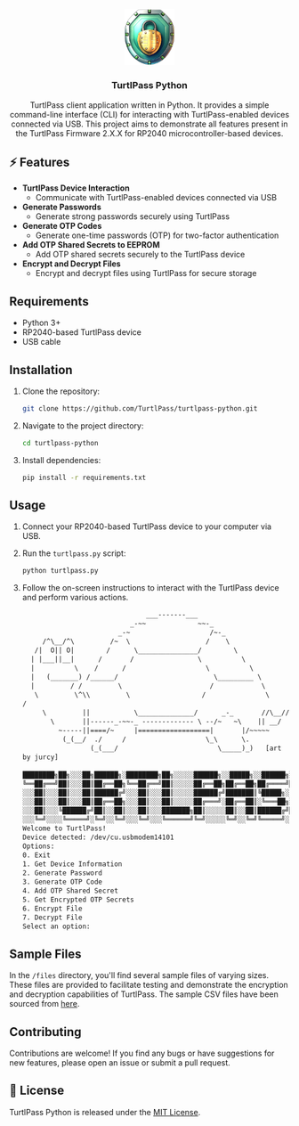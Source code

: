 <p align="center">
<img src="https://raw.githubusercontent.com/TurtlPass/turtlpass-firmware-arduino/main/assets/icon.png" alt="logo" width=90>
<h3 align="center">TurtlPass Python</h3>
<p align="center">
TurtlPass client application written in Python. It provides a simple command-line interface (CLI) for interacting with TurtlPass-enabled devices connected via USB. This project aims to demonstrate all features present in the TurtlPass Firmware 2.X.X for RP2040 microcontroller-based devices.</p>


## ⚡ Features

* **TurtlPass Device Interaction**
	* Communicate with TurtlPass-enabled devices connected via USB
* **Generate Passwords**
	* Generate strong passwords securely using TurtlPass
* **Generate OTP Codes**
	* Generate one-time passwords (OTP) for two-factor authentication
* **Add OTP Shared Secrets to EEPROM**
	* Add OTP shared secrets securely to the TurtlPass device
* **Encrypt and Decrypt Files**
	* Encrypt and decrypt files using TurtlPass for secure storage


## Requirements
* Python 3+
* RP2040-based TurtlPass device
* USB cable


## Installation
1. Clone the repository:

	```bash
	git clone https://github.com/TurtlPass/turtlpass-python.git
	```

2. Navigate to the project directory:

	```bash
	cd turtlpass-python
	```

3. Install dependencies:

	```bash
	pip install -r requirements.txt
	```

## Usage

1. Connect your RP2040-based TurtlPass device to your computer via USB.

2. Run the `turtlpass.py` script:

	```bash
	python turtlpass.py
	```

3. Follow the on-screen instructions to interact with the TurtlPass device and perform various actions.

	```
	                               ___-------___
	                           _-~~             ~~-_
	                        _-~                    /~-_
	     /^\__/^\         /~  \                   /    \
	   /|  O|| O|        /      \_______________/        \
	  | |___||__|      /       /                \          \
	  |          \    /      /                    \          \
	  |   (_______) /______/                        \_________ \
	  |         / /         \                      /            \
	   \         \^\\         \                  /               \     /
	     \         ||           \______________/      _-_       //\__//
	       \       ||------_-~~-_ ------------- \ --/~   ~\    || __/
	         ~-----||====/~     |==================|       |/~~~~~
	          (_(__/  ./     /                    \_\      \.
	                 (_(___/                         \_____)_)   [art by jurcy]
	
	████████╗██╗░░░██╗██████╗░████████╗██╗░░░░░██████╗░░█████╗░░██████╗░██████╗
	╚══██╔══╝██║░░░██║██╔══██╗╚══██╔══╝██║░░░░░██╔══██╗██╔══██╗██╔════╝██╔════╝
	░░░██║░░░██║░░░██║██████╔╝░░░██║░░░██║░░░░░██████╔╝███████║╚█████╗░╚█████╗░
	░░░██║░░░██║░░░██║██╔══██╗░░░██║░░░██║░░░░░██╔═══╝░██╔══██║░╚═══██╗░╚═══██╗
	░░░██║░░░╚██████╔╝██║░░██║░░░██║░░░███████╗██║░░░░░██║░░██║██████╔╝██████╔╝
	░░░╚═╝░░░░╚═════╝░╚═╝░░╚═╝░░░╚═╝░░░╚══════╝╚═╝░░░░░╚═╝░░╚═╝╚═════╝░╚═════╝░
	Welcome to TurtlPass!
	Device detected: /dev/cu.usbmodem14101
	Options:
	0. Exit
	1. Get Device Information
	2. Generate Password
	3. Generate OTP Code
	4. Add OTP Shared Secret
	5. Get Encrypted OTP Secrets
	6. Encrypt File
	7. Decrypt File
	Select an option:
	```


## Sample Files

In the `/files` directory, you'll find several sample files of varying sizes. These files are provided to facilitate testing and demonstrate the encryption and decryption capabilities of TurtlPass. The sample CSV files have been sourced from [here](https://github.com/datablist/sample-csv-files).


## Contributing

Contributions are welcome! If you find any bugs or have suggestions for new features, please open an issue or submit a pull request.


## 📄 License

TurtlPass Python is released under the [MIT License](https://github.com/TurtlPass/turtlpass-python/blob/master/LICENSE).
